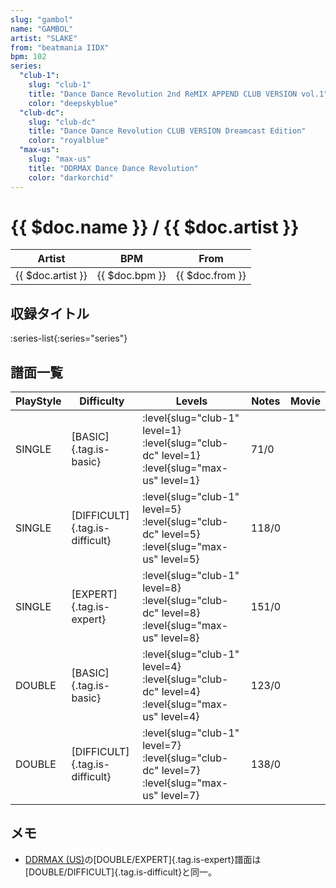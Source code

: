```yaml
---
slug: "gambol"
name: "GAMBOL"
artist: "SLAKE"
from: "beatmania IIDX"
bpm: 102
series:
  "club-1":
    slug: "club-1"
    title: "Dance Dance Revolution 2nd ReMIX APPEND CLUB VERSION vol.1"
    color: "deepskyblue"
  "club-dc":
    slug: "club-dc"
    title: "Dance Dance Revolution CLUB VERSION Dreamcast Edition"
    color: "royalblue"
  "max-us":
    slug: "max-us"
    title: "DDRMAX Dance Dance Revolution"
    color: "darkorchid"
---
```


# {{ $doc.name }} / {{ $doc.artist }}

|Artist|BPM|From|
|------|---|----|
|{{ $doc.artist }}|{{ $doc.bpm }}|{{ $doc.from }}|

## 収録タイトル

:series-list{:series="series"}

## 譜面一覧

|PlayStyle|Difficulty|Levels|Notes|Movie|
|---------|----------|------|-----|-----|
|SINGLE|[BASIC]{.tag.is-basic}|:level{slug="club-1" level=1} :level{slug="club-dc" level=1} :level{slug="max-us" level=1}|71/0||
|SINGLE|[DIFFICULT]{.tag.is-difficult}|:level{slug="club-1" level=5} :level{slug="club-dc" level=5} :level{slug="max-us" level=5}|118/0||
|SINGLE|[EXPERT]{.tag.is-expert}|:level{slug="club-1" level=8} :level{slug="club-dc" level=8} :level{slug="max-us" level=8}|151/0||
|DOUBLE|[BASIC]{.tag.is-basic}|:level{slug="club-1" level=4} :level{slug="club-dc" level=4} :level{slug="max-us" level=4}|123/0||
|DOUBLE|[DIFFICULT]{.tag.is-difficult}|:level{slug="club-1" level=7} :level{slug="club-dc" level=7} :level{slug="max-us" level=7}|138/0||

## メモ

- [DDRMAX (US)](/series/max-us)の[DOUBLE/EXPERT]{.tag.is-expert}譜面は[DOUBLE/DIFFICULT]{.tag.is-difficult}と同一。
